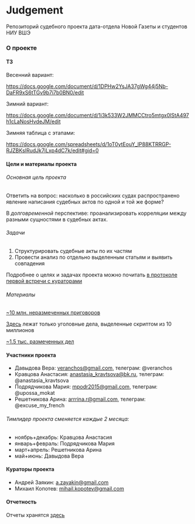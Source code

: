 # Judgement
Репозиторий судебного проекта дата-отдела Новой Газеты и студентов НИУ ВШЭ

### О проекте

#### ТЗ

Весенний вариант:

https://docs.google.com/document/d/1DPHw2YsJA37gWg44j5Nb-DaFR9xS6tTGv9b7i7b0BN0/edit

Зимний вариант:

https://docs.google.com/document/d/1i3k533W2JMMCCtro5mtgx0lStA497h1cLaNosHvdeJM/edit

Зимняя таблица с этапами:

https://docs.google.com/spreadsheets/d/1oT0ytEouY_lP88KTRRGP-RJZBKslRudJk7iLxp4dC7k/edit#gid=0

#### Цели и материалы проекта

###### Основная цель проекта

Ответить на вопрос: насколько в российских судах распространено явление написания судебных актов по одной и той же форме?

В *долговременной* перспективе: проанализировать корреляции между разными сущностями в судебных актах.

###### Задачи

1) Структурировать судебные акты по их частям
2) Провести анализ по отдельно выделенным статьям и выявить совпадения

Подробнее о целях и задачах проекта можно почитать [в протоколе первой встречи с кураторами](https://github.com/AnastasijaKravtsova/judgement/blob/master/reports/report_05112018.md)

###### Материалы

[~10 млн. неразмеченных приговоров](https://www.dropbox.com/sh/3h6fpq94z8ljt8z/AACl_c5wAE6a4uQt9Zhy2iXQa?dl=0&preview=sou.tar)

[Здесь](https://drive.google.com/drive/folders/1glH5lR06mwtLm_bHo-in1D-Km7Fk-jPp) лежат только уголовные дела, выделенные скриптом из 10 миллионов

[~1.5 тыс. размеченных дел](https://www.dropbox.com/sh/31j60nca3u20uwb/AABMZ_honfEUDoEDHA788PUja?dl=0)


#### Участники проекта

- Давыдова Вера:  veranchos@gmail.com, телеграм: @veranchos
- Кравцова Анастасия: anastasia_kravtsova@bk.ru, телеграм: @anastasia_kravtsova
- Подрядчикова Мария: mpodr2015@gmail.com, телеграм: @upossa_mokat
- Решетникова Арина:  arrrina.r@gmail.com, телеграм: @excuse_my_french

###### Тимлидер проекта сменяется каждые 2 месяца:

- ноябрь+декабрь: Кравцова Анастасия
- январь+февраль: Подрядчикова Мария
- март+апрель: Решетникова Арина
- май+июнь: Давыдова Вера

#### Кураторы проекта

- Андрей Заякин:  a.zayakin@gmail.com
- Михаил Копотев: mihail.kopotev@gmail.com

#### Отчетность

Отчеты хранятся [здесь](https://github.com/AnastasijaKravtsova/judgement/blob/master/reports)
